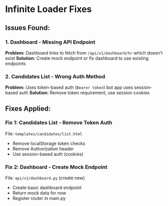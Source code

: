 # Infinite Loader Fixes

## Issues Found:

### 1. Dashboard - Missing API Endpoint
**Problem:** Dashboard tries to fetch from `/api/v1/dashboard/hr` which doesn't exist
**Solution:** Create mock endpoint or fix dashboard to use existing endpoints

### 2. Candidates List - Wrong Auth Method
**Problem:** Uses token-based auth (`Bearer token`) but app uses session-based auth
**Solution:** Remove token requirement, use session cookies

## Fixes Applied:

### Fix 1: Candidates List - Remove Token Auth
File: `templates/candidates/list.html`
- Remove localStorage token checks
- Remove Authorization header
- Use session-based auth (cookies)

### Fix 2: Dashboard - Create Mock Endpoint
File: `api/v1/dashboard.py` (create new)
- Create basic dashboard endpoint
- Return mock data for now
- Register router in main.py
